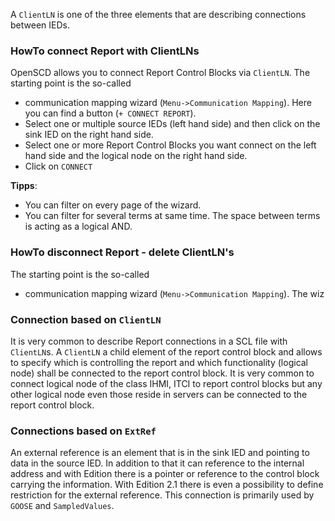 A `ClientLN` is one of the three elements that are describing connections between IEDs. 

### HowTo connect Report with ClientLNs
OpenSCD allows you to connect Report Control Blocks via `ClientLN`. The starting point is the so-called 
- communication mapping wizard (`Menu->Communication Mapping`). Here you can find a button (`+ CONNECT REPORT`).
- Select one or multiple source IEDs (left hand side) and then click on the sink IED on the right hand side.
- Select one or more Report Control Blocks you want connect on the left hand side and the logical node on the right hand side.
- Click on `CONNECT`

**Tipps**: 
- You can filter on every page of the wizard. 
- You can filter for several terms at same time. The space between terms is acting as a logical AND.

### HowTo disconnect Report - delete ClientLN's  
The starting point is the so-called 
- communication mapping wizard (`Menu->Communication Mapping`). The wiz


### Connection based on `ClientLN`
It is very common to describe Report connections in a SCL file with `ClientLN`s. A `ClientLN` a child element of the report control block and allows to specify which is controlling the report and which functionality (logical node) shall be connected to the report control block. It is very common to connect logical node of the class IHMI, ITCI to report control blocks but any other logical node even those reside in servers can be connected to the report control block.    

### Connections based on `ExtRef`
An external reference is an element that is in the sink IED and pointing to data in the source IED. In addition to that it can reference to the internal address and with Edition there is a pointer or reference to the control block carrying the information. With Edition 2.1 there is even a possibility to define restriction for the external reference. 
This connection is primarily used by `GOOSE` and `SampledValues`. 